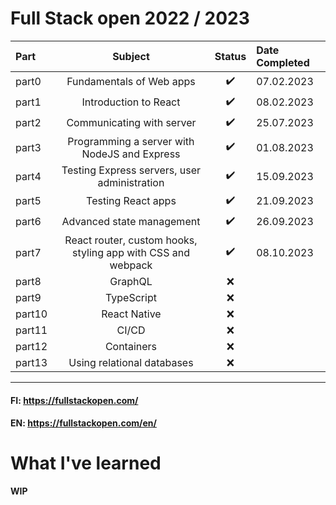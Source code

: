 # Full Stack open 2022 / 2023


| **Part**|**Subject**|**Status**|**Date Completed**|
|:---|:---:|:---:|:---|
| part0|Fundamentals of Web apps|:heavy_check_mark:|07.02.2023|
| part1|Introduction to React|:heavy_check_mark:|08.02.2023|
| part2|Communicating with server|:heavy_check_mark:|25.07.2023|
| part3|Programming a server with NodeJS and Express|:heavy_check_mark:|01.08.2023|
| part4|Testing Express servers, user administration|:heavy_check_mark:|15.09.2023|
| part5|Testing React apps|:heavy_check_mark:|21.09.2023|
| part6|Advanced state management|:heavy_check_mark:|26.09.2023|
| part7|React router, custom hooks, styling app with CSS and webpack|:heavy_check_mark:|08.10.2023|
| part8|GraphQL|:x:||
| part9|TypeScript|:x:||
| part10|React Native|:x:||
| part11|CI/CD|:x:||
| part12|Containers|:x:||
| part13|Using relational databases|:x:||
---

#### FI: https://fullstackopen.com/  
#### EN: https://fullstackopen.com/en/

# What I've learned
**WIP**

